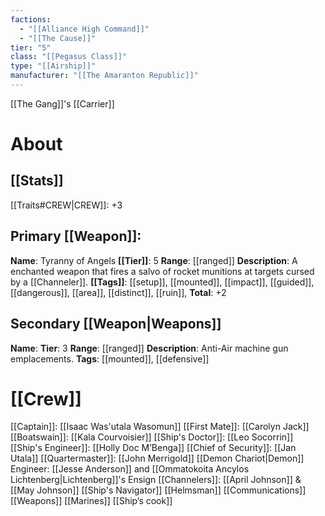 ```yaml
---
factions:
  - "[[Alliance High Command]]"
  - "[[The Cause]]"
tier: "5"
class: "[[Pegasus Class]]"
type: "[[Airship]]"
manufacturer: "[[The Amaranton Republic]]"
---
```


[[The Gang]]'s [[Carrier]]
# About
## [[Stats]]
[[Traits#CREW|CREW]]: +3


## Primary [[Weapon]]:  
**Name**: Tyranny of Angels
**[[Tier]]**: 5
**Range**: [[ranged]]
**Description**: A enchanted weapon that fires a salvo of rocket munitions at targets cursed by a [[Channeler]]. 
**[[Tags]]**: [[setup]], [[mounted]], [[impact]], [[guided]], [[dangerous]], [[area]],  [[distinct]], [[ruin]], 
**Total**: +2

## Secondary [[Weapon|Weapons]]
**Name**: 
**Tier**: 3
**Range**: [[ranged]]
**Description**: Anti-Air machine gun emplacements. 
**Tags**: [[mounted]], [[defensive]] 


# [[Crew]]
[[Captain]]: [[Isaac Was'utala Wasomun]]
[[First Mate]]: [[Carolyn Jack]]
[[Boatswain]]: [[Kala Courvoisier]]
[[Ship's Doctor]]: [[Leo Socorrin]]
[[Ship's Engineer]]: [[Holly Doc M’Benga]]
[[Chief of Security]]: [[Jan Utala]]
[[Quartermaster]]: [[John Merrigold]]
[[Demon Chariot|Demon]] Engineer: [[Jesse Anderson]] and [[Ommatokoita Ancylos Lichtenberg|Lichtenberg]]'s 
Ensign [[Channelers]]: [[April Johnson]] & [[May Johnson]]
[[Ship's Navigator]]
[[Helmsman]]
[[Communications]]
[[Weapons]]
[[Marines]]
[[Ship’s cook]]
